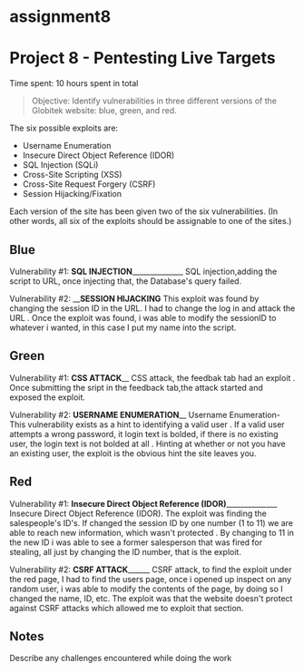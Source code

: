 # assignment8
# Project 8 - Pentesting Live Targets

Time spent: 10 hours spent in total

> Objective: Identify vulnerabilities in three different versions of the Globitek website: blue, green, and red.

The six possible exploits are:
* Username Enumeration
* Insecure Direct Object Reference (IDOR)
* SQL Injection (SQLi)
* Cross-Site Scripting (XSS)
* Cross-Site Request Forgery (CSRF)
* Session Hijacking/Fixation

Each version of the site has been given two of the six vulnerabilities. (In other words, all six of the exploits should be assignable to one of the sites.)

## Blue

Vulnerability #1: __SQL INJECTION________________ SQL injection,adding the script to URL, once injecting that, the Database's query failed.

Vulnerability #2: __________SESSION HIJACKING________ This exploit was found by changing the session ID in the URL. I had to change the log in and attack the URL . Once the exploit was found, i was able to modify the sessionID to whatever i wanted, in this case I put my name into the script.


## Green

Vulnerability #1: ________CSS ATTACK__________ CSS attack, the feedbak tab had an exploit . Once submitting the sript in the feedback tab,the attack started and exposed the exploit. 

Vulnerability #2: ________USERNAME ENUMERATION__________ Username Enumeration- This vulnerability exists as a hint to identifying a valid user . If a valid user attempts a wrong password, it login text is bolded, if there is no existing user, the login text is not bolded at all . Hinting at whether or not you have an existing user, the exploit is the obvious hint the site leaves you.


## Red

Vulnerability #1: __Insecure Direct Object Reference (IDOR)________________ Insecure Direct Object Reference (IDOR). The exploit was finding the salespeople's ID's. If changed the session ID by one number (1 to 11) we are able to reach new information, which wasn't protected . By changing to 11 in the new ID i was able to see a former salesperson that was fired for stealing, all just by changing the ID number, that is the exploit.

Vulnerability #2: ______CSRF ATTACK____________ CSRF attack, to find the exploit under the red page, I had to find the users page, once i opened up inspect on any random user, i was able to modify the contents of the page, by doing so I changed the name, ID, etc. The exploit was that the website doesn't protect against CSRF attacks which allowed me to exploit that section.


## Notes

Describe any challenges encountered while doing the work
